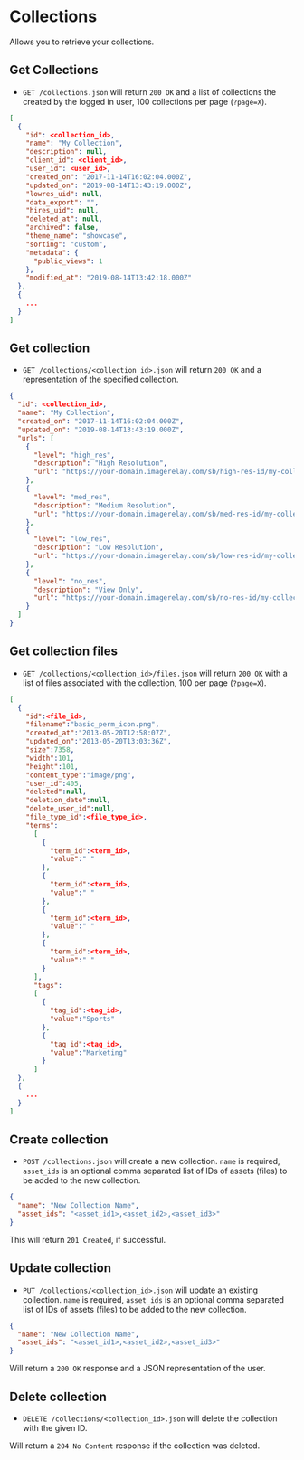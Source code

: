 Collections
===========

Allows you to retrieve your collections.

Get Collections
----------
* `GET /collections.json` will return `200 OK` and a list of collections the created by the logged in user, 100 collections per page (`?page=X`).

```json
[
  {
    "id": <collection_id>,
    "name": "My Collection",
    "description": null,
    "client_id": <client_id>,
    "user_id": <user_id>,
    "created_on": "2017-11-14T16:02:04.000Z",
    "updated_on": "2019-08-14T13:43:19.000Z",
    "lowres_uid": null,
    "data_export": "",
    "hires_uid": null,
    "deleted_at": null,
    "archived": false,
    "theme_name": "showcase",
    "sorting": "custom",
    "metadata": {
      "public_views": 1
    },
    "modified_at": "2019-08-14T13:42:18.000Z"
  },
  {
    ...
  }
]
```

Get collection
---------
* `GET /collections/<collection_id>.json` will return `200 OK` and a representation of the specified collection.

```json
{
  "id": <collection_id>,
  "name": "My Collection",
  "created_on": "2017-11-14T16:02:04.000Z",
  "updated_on": "2019-08-14T13:43:19.000Z",
  "urls": [
    {
      "level": "high_res",
      "description": "High Resolution",
      "url": "https://your-domain.imagerelay.com/sb/high-res-id/my-collection"
    },
    {
      "level": "med_res",
      "description": "Medium Resolution",
      "url": "https://your-domain.imagerelay.com/sb/med-res-id/my-collection"
    },
    {
      "level": "low_res",
      "description": "Low Resolution",
      "url": "https://your-domain.imagerelay.com/sb/low-res-id/my-collection"
    },
    {
      "level": "no_res",
      "description": "View Only",
      "url": "https://your-domain.imagerelay.com/sb/no-res-id/my-collection"
    }
  ]
}
```

Get collection files
---------
* `GET /collections/<collection_id>/files.json` will return `200 OK` with a list of files associated with the collection, 100 per page (`?page=X`).

```json
[
  {
    "id":<file_id>,
    "filename":"basic_perm_icon.png",
    "created_at":"2013-05-20T12:58:07Z",
    "updated_on":"2013-05-20T13:03:36Z",
    "size":7358,
    "width":101,
    "height":101,
    "content_type":"image/png",
    "user_id":405,
    "deleted":null,
    "deletion_date":null,
    "delete_user_id":null,
    "file_type_id":<file_type_id>,
    "terms":
      [
        {
          "term_id":<term_id>,
          "value":" "
        },
        {
          "term_id":<term_id>,
          "value":" "
        },
        {
          "term_id":<term_id>,
          "value":" "
        },
        {
          "term_id":<term_id>,
          "value":" "
        }
      ],
      "tags":
      [
        {
          "tag_id":<tag_id>,
          "value":"Sports"
        },
        {
          "tag_id":<tag_id>,
          "value":"Marketing"
        }
      ]
  },
  {
    ...
  }
]
```

Create collection
--------------

* `POST /collections.json` will create a new collection. `name` is required, `asset_ids` is an optional comma separated list of IDs of assets (files) to be added to the new collection.

```json
{
  "name": "New Collection Name",
  "asset_ids": "<asset_id1>,<asset_id2>,<asset_id3>"
}
```

This will return `201 Created`, if successful.

Update collection
--------------

* `PUT /collections/<collection_id>.json` will update an existing collection. `name` is required, `asset_ids` is an optional comma separated list of IDs of assets (files) to be added to the new collection.

```json
{
  "name": "New Collection Name",
  "asset_ids": "<asset_id1>,<asset_id2>,<asset_id3>"
}
```

Will return a `200 OK` response and a JSON representation of the user.

Delete collection
--------------

* `DELETE /collections/<collection_id>.json` will delete the collection with the given ID.

Will return a `204 No Content` response if the collection was deleted.
